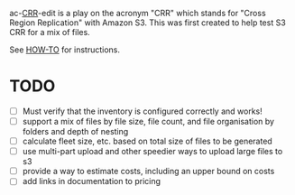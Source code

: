 ac-[CRR](http://docs.aws.amazon.com/AmazonS3/latest/dev/crr.html)-edit is a play on the acronym "CRR" which stands for "Cross Region Replication" with Amazon S3. This was first created to help test S3 CRR for a mix of files.

See [HOW-TO](HOW-TO.md) for instructions.

TODO
====

- [ ] Must verify that the inventory is configured correctly and works!
- [ ] support a mix of files by file size, file count, and file organisation by folders and depth of nesting
- [ ] calculate fleet size, etc. based on total size of files to be generated
- [ ] use multi-part upload and other speedier ways to upload large files to s3
- [ ] provide a way to estimate costs, including an upper bound on costs
- [ ] add links in documentation to pricing
